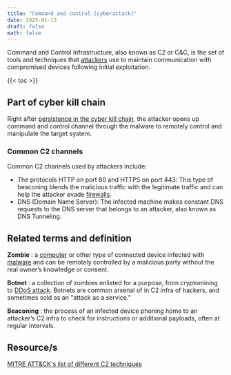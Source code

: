 ```yaml
---
title: "Command and control (cyberattack)"
date: 2025-01-13
draft: false
math: false
---
```


Command and Control Infrastructure, also known as C2 or C&C, is the set
of tools and techniques that [attackers](/threat-actor) use to maintain
communication with compromised devices following initial exploitation.

{{< toc >}}

## Part of cyber kill chain

Right after [persistence in the cyber kill chain](/cyber-kill-chain/#persistence),
the attacker opens up command and control channel through the malware to
remotely control and manipulate the target system.

### Common C2 channels

Common C2 channels used by attackers include:

- The protocols HTTP on port 80 and HTTPS on port 443: This type of
  beaconing blends the malicious traffic with the legitimate traffic and
  can help the attacker evade [firewalls](/firewall).
- DNS (Domain Name Server): The infected machine makes constant DNS
  requests to the DNS server that belongs to an attacker, also known as
  DNS Tunneling.

## Related terms and definition

**Zombie**
: a [computer](/computer) or other type of connected device infected
with [malware](/malware) and can be remotely controlled by a malicious
party without the real owner’s knowledge or consent.

**Botnet**
: a collection of zombies enlisted for a purpose, from cryptomining to
[DDoS attack](/dos-attack). Botnets are common arsenal of in C2 infra of
hackers, and sometimes sold as an "attack as a service."

**Beaconing**
: the process of an infected device phoning home to an attacker’s C2
infra to check for instructions or additional payloads, often
at regular intervals.

## Resource/s

[MITRE ATT&CK's list of different C2 techniques](https://attack.mitre.org/tactics/TA0011/)
